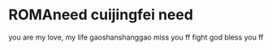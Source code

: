 # ROMAneed cuijingfei need
you are my love, my life
gaoshanshanggao
miss you ff
fight
god bless you ff
